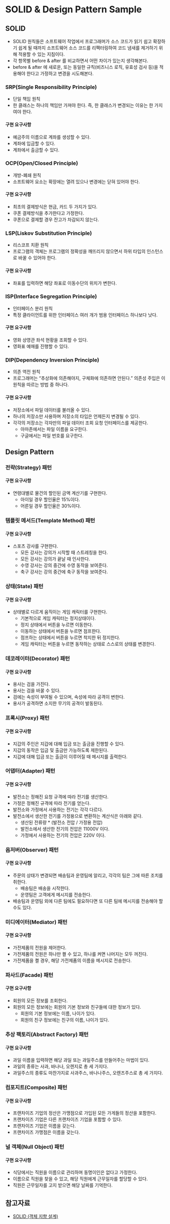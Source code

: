 # SOLID & Design Pattern Sample

## SOLID

- SOLID 원칙들은 소프트웨어 작업에서 프로그래머가 소스 코드가 읽기 쉽고 확장하기 쉽게 될 때까지 소프트웨어 소스 코드를 리팩터링하여 코드 냄새를 제거하기 위해 적용할 수 있는 지침이다.
- 각 항목별 before & after 를 비교하면서 어떤 차이가 있는지 생각해본다.
- before & after 에 새로운, 또는 동일한 규칙(비즈니스 로직, 유효성 검사 등)을 적용해야 한다고 가정하고 변경을 시도해본다.

### SRP(Single Responsibility Principle)

- 단일 책임 원칙
- 한 클래스는 하나의 책임만 가져야 한다. 즉, 한 클래스가 변경되는 이유는 한 가지여야 한다.

#### 구현 요구사항

- 예금주의 이름으로 계좌를 생성할 수 있다.
- 계좌에 입금할 수 있다.
- 계좌에서 출금할 수 있다.

### OCP(Open/Closed Principle)

- 개방-폐쇄 원칙
- 소프트웨어 요소는 확장에는 열려 있으나 변경에는 닫혀 있어야 한다.

#### 구현 요구사항

- 최초의 결제방식은 현금, 카드 두 가지가 있다.
- 쿠폰 결제방식을 추가한다고 가정한다.
- 쿠폰으로 결제할 경우 잔고가 차감되지 않는다.

### LSP(Liskov Substitution Principle)

- 리스코프 치환 원칙
- 프로그램의 객체는 프로그램의 정확성을 깨뜨리지 않으면서 하위 타입의 인스턴스로 바꿀 수 있어야 한다.

#### 구현 요구사항

- 좌표를 입력하면 해당 좌표로 이동수단의 위치가 변한다.

### ISP(Interface Segregation Principle)

- 인터페이스 분리 원칙
- 특정 클라이언트를 위한 인터페이스 여러 개가 범용 인터페이스 하나보다 낫다.

#### 구현 요구사항

- 영화 상영관 좌석 현황을 조회할 수 있다.
- 영화표 예매를 진행할 수 있다.

### DIP(Dependency Inversion Principle)

- 의존 역전 원칙
- 프로그래머는 “추상화에 의존해야지, 구체화에 의존하면 안된다.” 의존성 주입은 이 원칙을 따르는 방법 중 하나다.

#### 구현 요구사항

- 저장소에서 파일 데이터를 불러올 수 있다.
- 하나의 저장소만 사용하며 저장소의 타입은 언제든지 변경될 수 있다.
- 각각의 저장소는 각자만의 파일 데이터 조회 요청 인터페이스를 제공한다.
    - 아마존에서는 파일 이름을 요구한다.
    - 구글에서는 파일 번호를 요구한다.

## Design Pattern

### 전략(Strategy) 패턴

#### 구현 요구사항

- 연령대별로 물건의 할인된 금액 계산기를 구현한다.
    - 아이일 경우 할인율은 15%이다.
    - 어른일 경우 할인율은 30%이다.

### 템플릿 메서드(Template Method) 패턴

#### 구현 요구사항

- 스포츠 강사를 구현한다.
    - 모든 강사는 강의가 시작할 때 스트레칭을 한다.
    - 모든 강사는 강의가 끝날 때 인사한다.
    - 수영 강사는 강의 중간에 수영 동작을 보여준다.
    - 축구 강사는 강의 중간에 축구 동작을 보여준다.

### 상태(State) 패턴

#### 구현 요구사항

- 상태별로 다르게 움직이는 게임 캐릭터를 구현한다.
    - 기본적으로 게임 캐릭터는 정지상태이다.
    - 정지 상태에서 버튼을 누르면 이동한다.
    - 이동하는 상태에서 버튼을 누르면 점프한다.
    - 점프하는 상태에서 버튼을 누르면 착지한 뒤 정지한다.
    - 게임 캐릭터는 버튼을 누르면 동작하는 상태로 스스로의 상태를 변경한다.

### 데코레이터(Decorator) 패턴

#### 구현 요구사항

- 용사는 검을 가진다.
- 용사는 검을 바꿀 수 있다.
- 검에는 속성이 부여될 수 있으며, 속성에 따라 공격이 변한다.
- 용사가 공격하면 소지한 무기의 공격이 발동된다.

### 프록시(Proxy) 패턴

#### 구현 요구사항

- 지갑의 주인은 지갑에 대해 입금 또는 출금을 진행할 수 있다.
- 지갑의 동작은 입금 및 출금만 가능하도록 제한된다.
- 지갑에 대해 입금 또는 출금이 이루어질 때 메시지를 출력한다.

### 어댑터(Adapter) 패턴

#### 구현 요구사항

- 발전소는 정해진 요청 규격에 따라 전기를 생산한다.
- 가정은 정해진 규격에 따라 전기를 얻는다.
- 발전소와 가정에서 사용하는 전기는 각각 다르다.
- 발전소에서 생산한 전기를 가정용으로 변환하는 계산식은 아래와 같다.
    - 생산된 전류량 * (발전소 전압 / 가정용 전압)
    - 발전소에서 생산한 전기의 전압은 11000V 이다.
    - 가정에서 사용하는 전기의 전압은 220V 이다.

### 옵저버(Observer) 패턴

#### 구현 요구사항

- 주문의 상태가 변경되면 배송팀과 운영팀에 알리고, 각각의 팀은 그에 따른 조치를 취한다.
    - 배송팀은 배송을 시작한다.
    - 운영팀은 고객에게 메시지를 전송한다.
- 배송팀과 운영팀 외에 다른 팀에도 필요하다면 또 다른 팀에 메시지를 전송해야 할 수도 있다.

### 미디에이터(Mediator) 패턴

#### 구현 요구사항

- 가전제품의 전원을 제어한다.
- 가전제품의 전원은 하나만 켤 수 있고, 하나를 켜면 나머지는 모두 꺼진다.
- 가전제품을 켤 경우, 해당 가전제품의 이름을 메시지로 전송한다.

### 파사드(Facade) 패턴

#### 구현 요구사항

- 회원의 모든 정보를 조회한다.
- 회원의 모든 정보에는 회원의 기본 정보와 친구들에 대한 정보가 있다.
    - 회원의 기본 정보에는 이름, 나이가 있다.
    - 회원의 친구 정보에는 친구의 이름, 나이가 있다.

### 추상 팩토리(Abstract Factory) 패턴

#### 구현 요구사항

- 과일 이름을 입력하면 해당 과일 또는 과일주스를 만들어주는 마법이 있다.
- 과일의 종류는 사과, 바나나, 오렌지로 총 세 가지다.
- 과일주스의 종류도 마찬가지로 사과주스, 바나나주스, 오렌즈주스로 총 세 가지다.

### 컴포지트(Composite) 패턴

#### 구현 요구사항

- 프랜차이즈 기업의 정산은 가맹점으로 가입된 모든 가게들의 정산을 포함한다.
- 프랜차이즈 기업은 다른 프랜차이즈 기업을 포함할 수 있다.
- 프랜차이즈 기업은 이름을 갖는다.
- 프랜차이즈 가맹점은 이름을 갖는다.

### 널 객체(Null Object) 패턴

#### 구현 요구사항

- 식당에서는 직원을 이름으로 관리하며 동명이인은 없다고 가정한다.
- 이름으로 직원을 찾을 수 있고, 해당 직원에게 근무일자를 할당할 수 있다.
- 직원은 근무일자를 고지 받으면 해당 날짜를 기억한다.

## 참고자료

- [SOLID (객체 지향 설계)](https://ko.wikipedia.org/wiki/SOLID_(%EA%B0%9D%EC%B2%B4_%EC%A7%80%ED%96%A5_%EC%84%A4%EA%B3%84)) 


